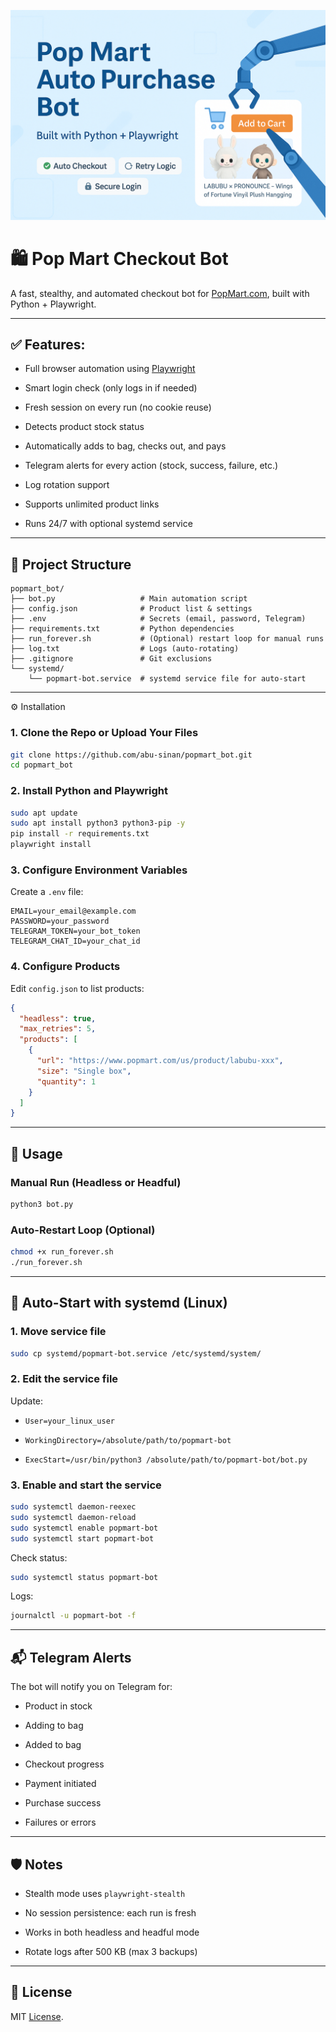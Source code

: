 ![Pop Mart Bot](https://github.com/abu-sinan/popmart_bot/blob/main/assets/thumbnail.png)
# 🛍️ Pop Mart Checkout Bot

A fast, stealthy, and automated checkout bot for [PopMart.com](https://www.popmart.com/us), built with Python + Playwright.

---

## ✅ Features:

- Full browser automation using [Playwright](https://playwright.dev/)

- Smart login check (only logs in if needed)

- Fresh session on every run (no cookie reuse)

- Detects product stock status

- Automatically adds to bag, checks out, and pays

- Telegram alerts for every action (stock, success, failure, etc.)

- Log rotation support

- Supports unlimited product links

- Runs 24/7 with optional systemd service

---

## 📁 Project Structure

```
popmart_bot/
├── bot.py                   # Main automation script
├── config.json              # Product list & settings
├── .env                     # Secrets (email, password, Telegram)
├── requirements.txt         # Python dependencies
├── run_forever.sh           # (Optional) restart loop for manual runs
├── log.txt                  # Logs (auto-rotating)
├── .gitignore               # Git exclusions
└── systemd/
    └── popmart-bot.service  # systemd service file for auto-start
```

---

⚙️ Installation

### 1. Clone the Repo or Upload Your Files

```bash
git clone https://github.com/abu-sinan/popmart_bot.git
cd popmart_bot
```

### 2. Install Python and Playwright

```bash
sudo apt update
sudo apt install python3 python3-pip -y
pip install -r requirements.txt
playwright install
```

### 3. Configure Environment Variables

Create a `.env` file:

```env
EMAIL=your_email@example.com
PASSWORD=your_password
TELEGRAM_TOKEN=your_bot_token
TELEGRAM_CHAT_ID=your_chat_id
```

### 4. Configure Products

Edit `config.json` to list products:

```json
{
  "headless": true,
  "max_retries": 5,
  "products": [
    {
      "url": "https://www.popmart.com/us/product/labubu-xxx",
      "size": "Single box",
      "quantity": 1
    }
  ]
}
```

---

## 🚀 Usage

### Manual Run (Headless or Headful)

```bash
python3 bot.py
```

### Auto-Restart Loop (Optional)

```bash
chmod +x run_forever.sh
./run_forever.sh
```

---

## 🔁 Auto-Start with systemd (Linux)

### 1. Move service file

```bash
sudo cp systemd/popmart-bot.service /etc/systemd/system/
```

### 2. Edit the service file

Update:

- `User=your_linux_user`

- `WorkingDirectory=/absolute/path/to/popmart-bot`

- `ExecStart=/usr/bin/python3 /absolute/path/to/popmart-bot/bot.py`


### 3. Enable and start the service

```bash
sudo systemctl daemon-reexec
sudo systemctl daemon-reload
sudo systemctl enable popmart-bot
sudo systemctl start popmart-bot
```

Check status:

```bash
sudo systemctl status popmart-bot
```

Logs:

```bash
journalctl -u popmart-bot -f
```

---

## 📬 Telegram Alerts

The bot will notify you on Telegram for:

- Product in stock

- Adding to bag

- Added to bag

- Checkout progress

- Payment initiated

- Purchase success

- Failures or errors

---

## 🛡️ Notes

- Stealth mode uses `playwright-stealth`

- No session persistence: each run is fresh

- Works in both headless and headful mode

- Rotate logs after 500 KB (max 3 backups)

---

## 📄 License

MIT [License](https://github.com/abu-sinan/popmart_bot/blob/main/LICENSE).